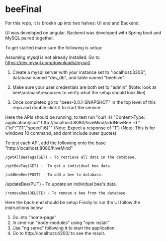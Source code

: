 # beeFinal

For this repo, it is broekn up into two halves: UI end and Backend.

UI was developed on angular. 
Backend was developed with Spring boot and MySQL paired together. 


To get started make sure the following is setup:

Assuming mysql is not already installed. Go to https://dev.mysql.com/downloads/mysql/

1) Create a mysql server with your instance set to "localhost:3306", database named "dev_db", and table named "beehive".
2) Make sure your user credentials are both set to "admin"
(Note: look at bee\src\main\resources to verify what the setup should look like)

3) Once completed go to "bees-0.0.1-SNAPSHOT" in the top level of this repo and double click it to start the service.

Here the APIs should be running, to test run "curl -H "Content-Type: application/json" http://localhost:8080/hiveMind/addNewBee -d "{\"id\":\"111\",\"speed\":6}""
(Note: Expect a response of "1")
(Note: This is for windows 10 command, and dont include outer quotes)

To test each API, add the following onto the base "http://localhost:8080/hiveMind"

	/getAllBeeTags(GET) - To retrieve all data in the database.

	/getBeeTag(GET) -  To get a individual bee data.
	
	/addNewBee(POST) - To add a bee to database.
	
  /updateBee(PUT) - To update an individual bee's data.

	/removeBee(DELETE) - To remove a bee from the database
  
  Here the back-end should be setup
Finally to run the UI follow the instructions below.

1) Go into "home-page"
2) In cmd run "node-modules" using "npm install" 
3) Use "ng serve" following it to start the application.
4) Go to http://localhost:4200/ to see the result.


